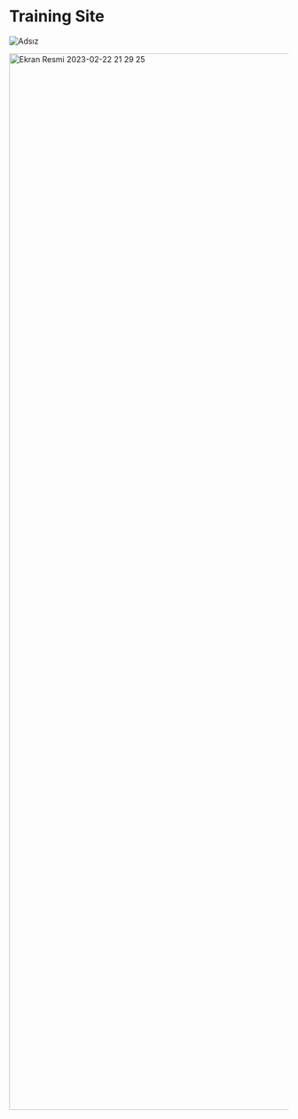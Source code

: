 <h1> Training Site </h1>

![Adsız](https://user-images.githubusercontent.com/105823500/221681787-e1695257-f464-43f9-99e2-beba3501ded1.gif)


<img width="1902" alt="Ekran Resmi 2023-02-22 21 29 25" src="https://user-images.githubusercontent.com/105823500/220751593-5105fd04-e507-49f9-8af0-96e3a9a76055.png">
